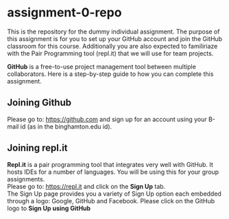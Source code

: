# assignment-0-repo
This is the repository for the dummy individual assignment. The purpose of this assignment is for you to set up your GitHub account and join the GitHub classroom for this course. Additionally you are also expected to familiriaze with the Pair Programming tool (repl.it) that we will use for team projects.

**GitHub** is a free-to-use project management tool between multiple collaborators. Here is a step-by-step guide to how you can complete this assignment.

## Joining Github
Please go to: https://github.com and sign up for an account using your B-mail id (as in the binghamton.edu id).

## Joining repl.it
**Repl.it** is a pair programming tool that integrates very well with GitHub. It hosts IDEs for a number of languages. You will be using this for your group assignments.\
Please go to: https://repl.it and click on the **Sign Up** tab.\
The Sign Up page provides you a variety of Sign Up option each embedded through a logo: Google, GitHub and Facebook. Please click on the GitHub logo to **Sign Up using GitHub**


